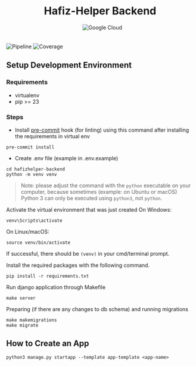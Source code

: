 <div align="center" style="padding-bottom: 20px">
  <h1>Hafiz-Helper Backend</h1>
  <img src="https://img.shields.io/badge/Python-3.12-14354C?style=for-the-badge&logo=python" alt=""/>
  <img src="https://img.shields.io/badge/Django-5.0.1-092E20?style=for-the-badge&logo=django" alt=""/>
  <img src="https://img.shields.io/badge/PostgreSQL-16-316192?style=for-the-badge&logo=postgresql&labelColor=Blue"" alt=""/>
  <img src="https://img.shields.io/badge/Docker-008FCC?style=for-the-badge&logo=docker&logoColor=white" alt=""/>
  <img alt="Google Cloud" src="https://img.shields.io/badge/GoogleCloud-%234285F4.svg?style=for-the-badge&logo=google-cloud&logoColor=white"/>
  <img src="https://img.shields.io/badge/code%20style-black-000000.svg?style=for-the-badge" alt=""/>
</div>

![Pipeline](https://gitlab.cs.ui.ac.id/ppl-7/hafizhelper-backend/badges/main/pipeline.svg) ![Coverage](https://gitlab.cs.ui.ac.id/ppl-7/hafizhelper-backend/badges/main/coverage.svg)

## Setup Development Environment

### Requirements

- virtualenv
- pip >= 23

### Steps

- Install [pre-commit](https://pre-commit.com/) hook (for linting) using this command after installing the requirements
  in virtual env

```shell
pre-commit install
```

- Create .env file (example in .env.example)

```shell script
cd hafizhelper-backend
python -m venv venv
```

> Note: please adjust the command with the `python` executable on your
> computer, because sometimes (example: on Ubuntu or macOS) Python 3
> can only be executed using `python3`, not `python`.

Activate the virtual environment that was just created
On Windows:

```shell
venv\Scripts\activate
```

On Linux/macOS:

```shell
source venv/bin/activate
```

If successful, there should be `(venv)` in your cmd/terminal prompt.

Install the required packages with the following command.

```shell script
pip install -r requirements.txt
```

Run django application through Makefile

```shell script
make server
```

Preparing (if there are any changes to db schema) and running migrations

```shell script
make makemigrations
make migrate
```

## How to Create an App

```shell
python3 manage.py startapp --template app-template <app-name>
```
